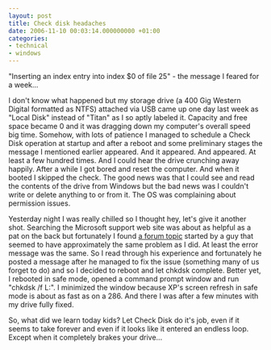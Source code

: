 ```yaml
---
layout: post
title: Check disk headaches
date: 2006-11-10 00:03:14.000000000 +01:00
categories:
- technical
- windows
---
```

"Inserting an index entry into index $0 of file 25" - the message I feared for a week...

I don't know what happened but my storage drive (a 400 Gig Western Digital formatted as NTFS) attached via USB came up one day last week as "Local Disk" instead of "Titan" as I so aptly labeled it. Capacity and free space became 0 and it was dragging down my computer's overall speed big time. Somehow, with lots of patience I managed to schedule a Check Disk operation at startup and after a reboot and some preliminary stages the message I mentioned earlier appeared. And it appeared. And appeared. At least a few hundred times. And I could hear the drive crunching away happily. After a while I got bored and reset the computer. And when it booted I skipped the check. The good news was that I could see and read the contents of the drive from Windows but the bad news was I couldn't write or delete anything to or from it. The OS was complaining about permission issues.

Yesterday night I was really chilled so I thought hey, let's give it another shot. Searching the Microsoft support web site was about as helpful as a pat on the back but fortunately I found <a href="http://www.techspot.com/vb/all/windows/t-49454-Chkdsk-problems-after-Windows-reinstall--Deleting-Orphan-Files.html">a forum topic</a> started by a guy that seemed to have approximately the same problem as I did. At least the error message was the same. So I read through his experience and fortunately he posted a message after he managed to fix the issue (something many of us forget to do) and so I decided to reboot and let chkdsk complete. Better yet, I rebooted in safe mode, opened a command prompt window and run "chkdsk /f L:". I minimized the window because XP's screen refresh in safe mode is about as fast as on a 286. And there I was after a few minutes with my drive fully fixed.

So, what did we learn today kids? Let Check Disk do it's job, even if it seems to take forever and even if it looks like it entered an endless loop. Except when it completely brakes your drive...
